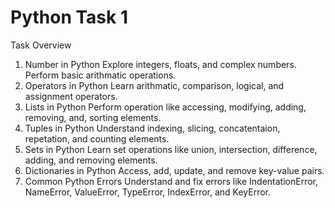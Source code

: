 # Python Task 1
Task Overview
 1. Number in Python
    Explore integers, floats, and complex numbers.
    Perform basic arithmatic operations.
 2. Operators in Python
    Learn arithmatic, comparison, logical, and assignment operators.
 3. Lists in Python
    Perform operation like accessing, modifying, adding, removing, and, sorting elements.
 4. Tuples in Python
    Understand indexing, slicing, concatentaion, repetation, and counting elements.
 5. Sets in Python
    Learn set operations like union, intersection, difference, adding, and removing elements.
 6. Dictionaries in Python
    Access, add, update, and remove key-value pairs.
 7. Common Python Errors
    Understand and fix errors like IndentationError, NameError, ValueError, TypeError, IndexError, and KeyError.

